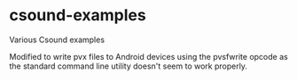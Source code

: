 # csound-examples
Various Csound examples

Modified to write pvx files to Android devices using the pvsfwrite opcode as the standard command line utility doesn't seem to work properly. 
